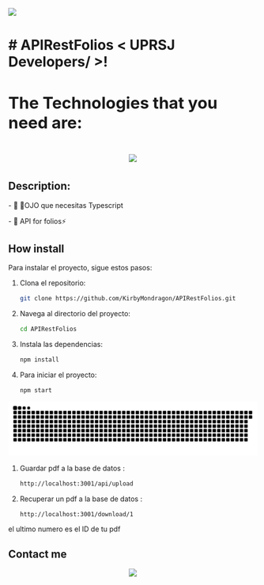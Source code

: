 


<img src = "https://i.pinimg.com/originals/f5/d4/75/f5d475dcbc657830c77ab317d34611aa.gif" width = auto> </h1>
<p align='center'>
</p>

<h1> # APIRestFolios < UPRSJ Developers/ >! 

<div size='20px'>
	<h3>The Technologies that you need are: </h3> 
	<p align="center">
	  <a href="https://skillicons.dev">
	    <img src="https://skillicons.dev/icons?i=git,github,nodejs,mongo,docker,typescript" />
	  </a>
	</p>
</div>


<h2> Description: </h2>

<p>- 🔭 🌱OJO que necesitas Typescript </p>
<p>- 💬 API for folios⚡ </p>


## How install 
Para instalar el proyecto, sigue estos pasos:

1. Clona el repositorio:
    ```sh
    git clone https://github.com/KirbyMondragon/APIRestFolios.git
    ```

2. Navega al directorio del proyecto:
    ```sh
    cd APIRestFolios
    ```

3. Instala las dependencias:
    ```sh
    npm install
    ```
4. Para iniciar el proyecto:
    ```sh
    npm start
    ```
<div align="center">
    <picture align="center">
      <img alt="github contribution grid snake animation" src="https://raw.githubusercontent.com/Niefee/niefee/master/assets/github-contribution-grid-snake.svg">
    </picture>
</div>

1. Guardar pdf a la base de datos :
    ```sh
    http://localhost:3001/api/upload
    ```

1. Recuperar un pdf a la base de datos :
    ```sh
    http://localhost:3001/download/1
    ```
el ultimo numero es el ID de tu pdf

<h2> Contact me</h2>
<p align="center">
  <a href="https://www.linkedin.com/feed/">
    <img src="https://skillicons.dev/icons?i=bots,discord,linkedin" />
  </a>
</p>

